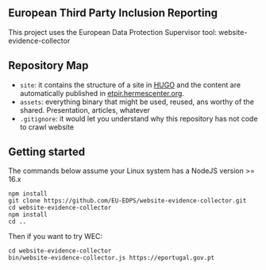 
## European Third Party Inclusion Reporting

This project uses the European Data Protection Supervisor tool: website-evidence-collector

## Repository Map

* `site`: it contains the structure of a site in [HUGO](https://gohugo.io) and the content are automatically published in [etpir.hermescenter.org](https://etpir.hermescenter.org).
* `assets`: everything binary that might be used, reused, ans worthy of the shared. Presentation, articles, whatever
* `.gitignore`: it would let you understand why this repository has not code to crawl website

## Getting started

The commands below assume your Linux system has a NodeJS version >= 16.x

```
npm install
git clone https://github.com/EU-EDPS/website-evidence-collector.git 
cd website-evidence-collector
npm install
cd ..
```

Then if you want to try WEC:

```
cd website-evidence-collector
bin/website-evidence-collector.js https://eportugal.gov.pt
```
